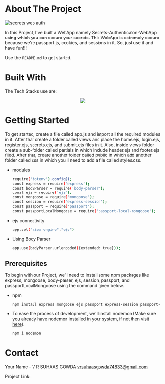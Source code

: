 <!-- ABOUT THE PROJECT -->
# About The Project
![secrets web auth](https://github.com/ShivankK26/Secrets-Authentication-WebApp/assets/115289871/2b001b52-6636-40ed-ac86-34bed7e0dd2f)






In this Project, I've built a WebApp namely Secrets-Authenticaton-WebApp using which you can secure your secrets. This WebApp is extremely secure because we're passport.js, cookies, and sessions in it. So, just use it and have fun!!!



Use the `README.md` to get started.




# Built With

The Tech Stacks use are:

<div align="center">
<a href="https://skillicons.dev">
    <img src="https://skillicons.dev/icons?i=mongodb,expressjs,nodejs,js,ejs,css" />
</a>
</div>




<!-- GETTING STARTED -->
# Getting Started

To get started, create a file called app.js and import all the required modules in it. After that create a folder called views and place the home.ejs, login.ejs, register.ejs, secrets.ejs, and submit.ejs files in it. Also, inside views folder create a sub-folder called partials in which include header.ejs and footer.ejs filed. After that, create another folder called public in which add another folder called css in which you'll need to add a file called styles.css.


* modules

  ```sh
  require('dotenv').config();
  const express = require('express');
  const bodyParser = require('body-parser');
  const ejs = require('ejs');
  const mongoose = require('mongoose');
  const session = require('express-session');
  const passport = require('passport');
  const passportLocalMongoose = require('passport-local-mongoose');
  ```

* ejs connectivity

  ```sh
  app.set("view engine","ejs")
  ```
  
* Using Body Parser

  ```sh
  app.use(bodyParser.urlencoded({extended: true}));
  ```

## Prerequisites

To begin with our Project, we'll need to install some npm packages like express, mongoose, body-parser, ejs, session, passport, and passportLocalMongoose using the command given below. 


* npm

  ```sh
  npm install express mongoose ejs passport express-session passport-local-mongoose body-parser
  ```
  
  
* To ease the process of development, we'll install nodemon (Make sure you already have nodemon installed in your system, if not then [visit here](https://nodemon.io/)).

  ```sh
  npm i nodemon
  ```


<!-- CONTACT -->
# Contact

Your Name - V R SUHAAS GOWDA         vrsuhaasgowda74833@gmail.com

Project Link: 

